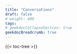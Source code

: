 ```yaml
---
title: "Conversations"
draft: false
# weight: 400
tags:
# geekdocCollapseSection: true
geekdocBreadcrumb: true
---
```


{{< toc-tree >}}

